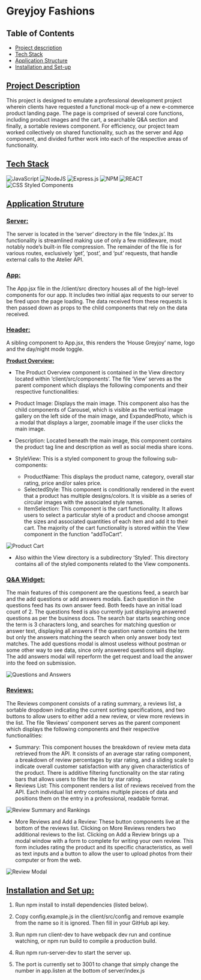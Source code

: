 <h1> Greyjoy Fashions</h1>

<h2>Table of Contents</h2>

-  [Project description](#project-description) 
-  [Tech Stack](#-tech-stack-)
-  [Application Structure](#-application-struture-)
-  [Installation and Set-up](#installation-and-set-up)


**<h2 style="text-decoration:underline;">Project Description</h2>**

This project is designed to emulate a professional development project wherein clients have requested a functional mock-up of a new e-commerce product landing page. The page is comprised of several core functions, including product images and the cart, a searchable Q&A section and finally, a sortable reviews component. For efficiency, our project team worked collectively on shared functionality, such as the server and App component, and divided further work into each of the respective areas of functionality.

**<h2 style="text-decoration:underline;"> Tech Stack </h2>**

![JavaScript](https://img.shields.io/badge/javascript-%23323330.svg?style=for-the-badge&logo=javascript&logoColor=%23F7DF1E)
![NodeJS](https://img.shields.io/badge/node.js-6DA55F?style=for-the-badge&logo=node.js&logoColor=white)
![Express.js](https://img.shields.io/badge/express.js-%23404d59.svg?style=for-the-badge&logo=express&logoColor=%2361DAFB)
![NPM](https://img.shields.io/badge/NPM-%23000000.svg?style=for-the-badge&logo=npm&logoColor=white)
![REACT](https://img.shields.io/badge/React-61DAFB?style=for-the-badge&logo=react&logoColor=white)
![CSS Styled Components](https://img.shields.io/badge/styledcomponents-DB7093.svg?style=for-the-badge&logo=styled-components&logoColor=white)

**<h2 style="text-decoration:underline;"> Application Struture </h2>**

**<h3 style="text-decoration:underline;">Server: </h3>**

The server is located in the ‘server’ directory in the file ‘index.js’.  Its functionality is streamlined making use of only a few middleware, most notably node’s built-in file compression. The remainder of the file is for various routes, exclusively ‘get’, ‘post’, and ‘put’ requests, that handle external calls to the Atelier API.

**<h3 style="text-decoration:underline;">App:</h3>**

The App.jsx file in the /client/src directory houses all of the high-level components for our app. It includes two initial ajax requests to our server to be fired upon the page loading. The data received from these requests is then passed down as props to the child components that rely on the data received.

**<h3 style="text-decoration:underline;">Header:</h3>**

A sibling component to App.jsx, this renders the ‘House Greyjoy’ name, logo and the day/night mode toggle.

**<span style="text-decoration:underline;">Product Overview:</span>**

* The Product Overview component is contained in the View directory located within ‘client/src/components’. The file ‘View’ serves as the parent component which displays the following components and their respective functionalities:
* Product Image: Displays the main image. This component also has the child components of Carousel, which is visible as the vertical image gallery on the left side of the main image, and ExpandedPhoto, which is a modal that displays a larger, zoomable image if the user clicks the main image.
* Description: Located beneath the main image, this component contains the product tag line and description as well as social media share icons.

* StyleView: This is a styled component to group the following sub-components:
    * ProductName: This displays the product name, category, overall star rating, price and/or sales price.
    * SelectedStyle: This component is conditionally rendered in the event that a product has multiple designs/colors. It is visible as a series of circular images with the associated style names.
    * ItemSelection: This component is the cart functionality. It allows users to select a particular style of a product and choose amongst the sizes and associated quantities of each item and add it to their cart. The majority of the cart functionality is stored within the View component in the function “addToCart”.

![Product Cart](https://media.giphy.com/media/FWSL0wWRkwY4OTkXxk/giphy.gif)

* Also within the View directory is a subdirectory ‘Styled’. This directory contains all of the styled components related to the View components.

**<h3 style="text-decoration:underline;">Q&A Widget:</h3>**

The main features of this component are the questions feed, a search bar and the add questions or add answers modals. Each question in the questions feed has its own answer feed. Both feeds have an initial load count of 2. The questions feed is also currently just displaying answered questions as per the business docs. The search bar starts searching once the term is 3 characters long, and searches for matching question or answer text, displaying all answers if the question name contains the term but only the answers matching the search when only answer body text matches. The add questions modal is almost useless without postman or some other way to see data, since only answered questions will display. The add answers modal will reperform the get request and load the answer into the feed on submission.

![Questions and Answers](https://media.giphy.com/media/ibGRFgdcESJG4nIZWj/giphy.gif)

**<h3 style="text-decoration:underline;">Reviews:</h3>**

The Reviews component consists of a rating summary, a reviews list, a sortable dropdown indicating the current sorting specifications, and two buttons to allow users to either add a new review, or view more reviews in the list. The file ‘Reviews’ component serves as the parent component which displays the following components and their respective functionalities:

* Summary: This component houses the breakdown of review meta data retrieved from the API. It consists of an average star rating component, a breakdown of review percentages by star rating, and a sliding scale to indicate overall customer satisfaction with any given characteristics of the product. There is additive filtering functionality on the star rating bars that allows users to filter the list by star rating.
* Reviews List: This component renders a list of reviews received from the API. Each individual list entry contains multiple pieces of data and positions them on the entry in a professional, readable format.

![Review Summary and Rankings](https://media.giphy.com/media/2n8n8c9pUNyz2mltmZ/giphy.gif)

* More Reviews and Add a Review: These button components live at the bottom of the reviews list. Clicking on More Reviews renders two additional reviews to the list. Clicking on Add a Review brings up a modal window with a form to complete for writing your own review. This form includes rating the product and its specific characteristics, as well as text inputs and a button to allow the user to upload photos from their computer or from the web.

![Review Modal](https://media.giphy.com/media/jyIQQI9e8aeeVsW26L/giphy.gif)

**<h2 style="text-decoration:underline;">Installation and Set up:</h2>**
1. Run npm install to install dependencies (listed below).
2. Copy config.example.js in the client/src/config and remove example from the name so it is ignored. Then fill in your GitHub api key.
3. Run npm run client-dev to have webpack dev run and continue watching,
    or npm run build to compile a production build.

4. Run npm run-server-dev to start the server up.
5. The port is currently set to  3001 to change that simply change the number in app.listen at the bottom of server/index.js

